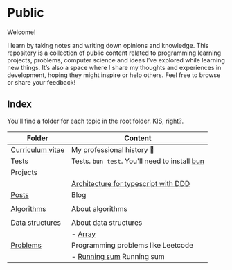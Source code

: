 # Public

Welcome!

I learn by taking notes and writing down opinions and knowledge.
This repository is a collection of public content related to programming learning projects, problems, computer science and ideas I’ve explored while learning new things.
It’s also a space where I share my thoughts and experiences in development, hoping they might inspire or help others.
Feel free to browse or share your feedback!

## Index

You'll find a folder for each topic in the root folder. KIS, right?.

| Folder                             | Content                                                                        |
| ---------------------------------- | ------------------------------------------------------------------------------ |
| [Curriculum vitae](cv/README.md)   | My professional history 💼                                                     |
| Tests                              | Tests. `bun test`. You'll need to install [bun](https://bun.sh)                |
| Projects                           |                                                                                |
|                                    | [Architecture for typescript with DDD](projects/architecture-ts-ddd/README.md) |
| [Posts](posts)                     | Blog                                                                           |
|                                    |                                                                                |
| [Algorithms](algorithms)           | About algorithms                                                               |
|                                    |                                                                                |
| [Data structures](data-structures) | About data structures                                                          |
|                                    | - [Array](data-structures/array.ts)                                            |
| [Problems](problems)               | Programming problems like Leetcode                                             |
|                                    | - [Running sum](problems/easy/running_sum.ts) Running sum                      |
